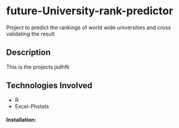 # future-University-rank-predictor
Project to predict the rankings of world wide universities and cross validating the result

## Description

This is the projects jsdhfk  
 
 ## Technologies Involved
 
* R
* Excel-Phstats

 
 #### Installation:
